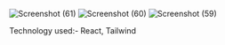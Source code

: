![Screenshot (61)](https://github.com/Aniket-011/Top-Courses/assets/102323934/99038f1d-6f48-4332-88e0-07eac5d52cd1)
![Screenshot (60)](https://github.com/Aniket-011/Top-Courses/assets/102323934/6af66590-9817-47fd-8a4b-495fa3dc9c44)
![Screenshot (59)](https://github.com/Aniket-011/Top-Courses/assets/102323934/165d38b3-4e5e-4c8d-8811-8c7e6599d4e5)

Technology used:-
React,
Tailwind
